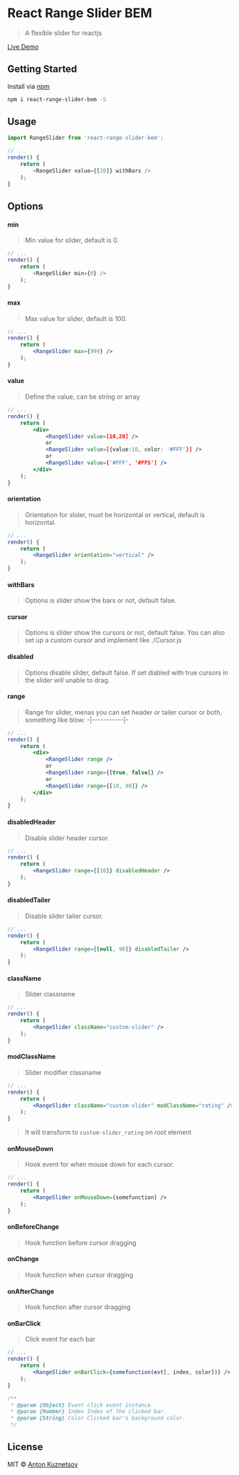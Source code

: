 # React Range Slider BEM

> A flexible slider for reactjs

[Live Demo](http://isnifer.github.io/react-range-slider-bem)

## Getting Started

Install via [npm](http://npmjs.org/react-range-slider-bem)

```bash
npm i react-range-slider-bem -S
```

## Usage

```js
import RangeSlider from 'react-range-slider-bem';

// ...
render() {
    return (
        <RangeSlider value={[20]} withBars />
    );
}

```

## Options
#### min
> Min value for slider, default is 0.

```js
// ...
render() {
    return (
        <RangeSlider min={0} />
    );
}
```

#### max
> Max value for slider, default is 100.

```jsx
// ...
render() {
    return (
        <RangeSlider max={999} />
    );
}
```

#### value
> Define the value, can be string or array

```jsx
// ...
render() {
    return (
        <div>
            <RangeSlider value=[10,20] />
            or
            <RangeSlider value=[{value:10, color: '#FFF'}] />
            or
            <RangeSlider value=['#FFF', '#FFS'] />
        </div>
    );
}
```

#### orientation
> Orientation for slider, must be horizontal or vertical, default is horizontal.

```jsx
// ...
render() {
    return (
        <RangeSlider orientation="vertical" />
    );
}
```

#### withBars
> Options is slider show the bars or not, default false.

#### cursor
> Options is slider show the cursors or not, default false.
> You can also set up a custom cursor and implement like ./Cursor.js

#### disabled
> Options disable slider, default false.
> If set diabled with true cursors in the slider will unable to drag.

#### range
> Range for slider, menas you can set header or tailer cursor or both, something like blow:
> -|-----------|-

```jsx
// ...
render() {
    return (
        <div>
            <RangeSlider range />
            or
            <RangeSlider range={[true, false]} />
            or
            <RangeSlider range={[10, 90]} />
        </div>
    );
}
```

#### disabledHeader
> Disable slider header cursor.

```jsx
// ...
render() {
    return (
        <RangeSlider range={[10]} disabledHeader />
    );
}
```

#### disabledTailer
> Disable slider tailer cursor.

```jsx
// ...
render() {
    return (
        <RangeSlider range={[null, 90]} disabledTailer />
    );
}
```
#### className
> Slider classname

```jsx
// ...
render() {
    return (
        <RangeSlider className="custom-slider" />
    );
}
```

#### modClassName
> Slider modifier classname

```jsx
// ...
render() {
    return (
        <RangeSlider className="custom-slider" modClassName="rating" />
    );
}
```
> It will transform to `custom-slider_rating` on root element

#### onMouseDown
> Hook event for when mouse down for each cursor.

```jsx
// ...
render() {
    return (
        <RangeSlider onMouseDown={somefunction} />
    );
}
```

#### onBeforeChange
> Hook function before cursor dragging

#### onChange
> Hook function when cursor dragging

#### onAfterChange
> Hook function after cursor dragging

#### onBarClick
> Click event for each bar

```jsx
// ...
render() {
    return (
        <RangeSlider onBarClick={somefunction(evt[, index, color])} />
    );
}
```
```js
/**
 * @param {Object} Event click event instance.
 * @param {Number} Index Index of the clicked bar.
 * @param {String} Color Clicked bar's background color.
 */
```

## License
MIT © [Anton Kuznetsov](http://github.com/isnifer)
